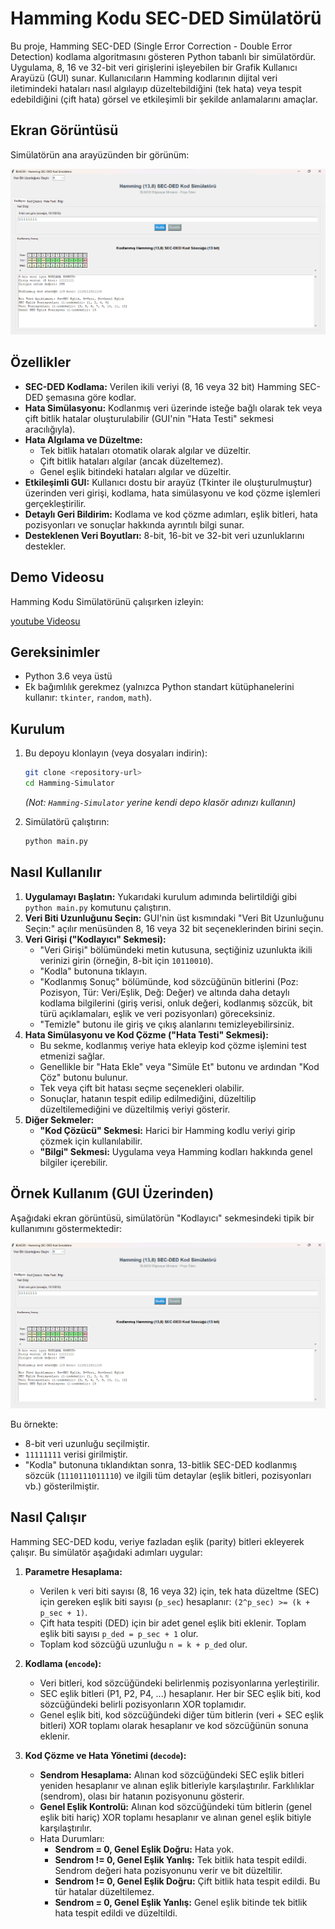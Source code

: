 # Hamming Kodu SEC-DED Simülatörü

Bu proje, Hamming SEC-DED (Single Error Correction - Double Error Detection) kodlama algoritmasını gösteren Python tabanlı bir simülatördür. Uygulama, 8, 16 ve 32-bit veri girişlerini işleyebilen bir Grafik Kullanıcı Arayüzü (GUI) sunar. Kullanıcıların Hamming kodlarının dijital veri iletimindeki hataları nasıl algılayıp düzeltebildiğini (tek hata) veya tespit edebildiğini (çift hata) görsel ve etkileşimli bir şekilde anlamalarını amaçlar.
## Ekran Görüntüsü

Simülatörün ana arayüzünden bir görünüm:

![Simülatör Ekran Görüntüsü](image.png)

## Özellikler

-   **SEC-DED Kodlama:** Verilen ikili veriyi (8, 16 veya 32 bit) Hamming SEC-DED şemasına göre kodlar.
-   **Hata Simülasyonu:** Kodlanmış veri üzerinde isteğe bağlı olarak tek veya çift bitlik hatalar oluşturulabilir (GUI'nin "Hata Testi" sekmesi aracılığıyla).
-   **Hata Algılama ve Düzeltme:**
    -   Tek bitlik hataları otomatik olarak algılar ve düzeltir.
    -   Çift bitlik hataları algılar (ancak düzeltemez).
    -   Genel eşlik bitindeki hataları algılar ve düzeltir.
-   **Etkileşimli GUI:** Kullanıcı dostu bir arayüz (Tkinter ile oluşturulmuştur) üzerinden veri girişi, kodlama, hata simülasyonu ve kod çözme işlemleri gerçekleştirilir.
-   **Detaylı Geri Bildirim:** Kodlama ve kod çözme adımları, eşlik bitleri, hata pozisyonları ve sonuçlar hakkında ayrıntılı bilgi sunar.
-   **Desteklenen Veri Boyutları:** 8-bit, 16-bit ve 32-bit veri uzunluklarını destekler.

## Demo Videosu

Hamming Kodu Simülatörünü çalışırken izleyin:

[youtube Videosu](https://youtu.be/f2LhJgN_AvA)

## Gereksinimler

-   Python 3.6 veya üstü
-   Ek bağımlılık gerekmez (yalnızca Python standart kütüphanelerini kullanır: `tkinter`, `random`, `math`).

## Kurulum

1.  Bu depoyu klonlayın (veya dosyaları indirin):
    ```bash
    git clone <repository-url>
    cd Hamming-Simulator 
    ```
    *(Not: `Hamming-Simulator` yerine kendi depo klasör adınızı kullanın)*

2.  Simülatörü çalıştırın:
    ```bash
    python main.py
    ```

## Nasıl Kullanılır

1.  **Uygulamayı Başlatın:** Yukarıdaki kurulum adımında belirtildiği gibi `python main.py` komutunu çalıştırın.
2.  **Veri Biti Uzunluğunu Seçin:** GUI'nin üst kısmındaki "Veri Bit Uzunluğunu Seçin:" açılır menüsünden 8, 16 veya 32 bit seçeneklerinden birini seçin.
3.  **Veri Girişi ("Kodlayıcı" Sekmesi):**
    -   "Veri Girişi" bölümündeki metin kutusuna, seçtiğiniz uzunlukta ikili verinizi girin (örneğin, 8-bit için `10110010`).
    -   "Kodla" butonuna tıklayın.
    -   "Kodlanmış Sonuç" bölümünde, kod sözcüğünün bitlerini (Poz: Pozisyon, Tür: Veri/Eşlik, Değ: Değer) ve altında daha detaylı kodlama bilgilerini (giriş verisi, onluk değeri, kodlanmış sözcük, bit türü açıklamaları, eşlik ve veri pozisyonları) göreceksiniz.
    -   "Temizle" butonu ile giriş ve çıkış alanlarını temizleyebilirsiniz.
4.  **Hata Simülasyonu ve Kod Çözme ("Hata Testi" Sekmesi):**
    -   Bu sekme, kodlanmış veriye hata ekleyip kod çözme işlemini test etmenizi sağlar.
    -   Genellikle bir "Hata Ekle" veya "Simüle Et" butonu ve ardından "Kod Çöz" butonu bulunur.
    -   Tek veya çift bit hatası seçme seçenekleri olabilir.
    -   Sonuçlar, hatanın tespit edilip edilmediğini, düzeltilip düzeltilemediğini ve düzeltilmiş veriyi gösterir.
5.  **Diğer Sekmeler:**
    -   **"Kod Çözücü" Sekmesi:** Harici bir Hamming kodlu veriyi girip çözmek için kullanılabilir.
    -   **"Bilgi" Sekmesi:** Uygulama veya Hamming kodları hakkında genel bilgiler içerebilir.

## Örnek Kullanım (GUI Üzerinden)

Aşağıdaki ekran görüntüsü, simülatörün "Kodlayıcı" sekmesindeki tipik bir kullanımını göstermektedir:

![Simülatör Ekran Görüntüsü](image.png)

Bu örnekte:
-   8-bit veri uzunluğu seçilmiştir.
-   `11111111` verisi girilmiştir.
-   "Kodla" butonuna tıklandıktan sonra, 13-bitlik SEC-DED kodlanmış sözcük (`1110111011110`) ve ilgili tüm detaylar (eşlik bitleri, pozisyonları vb.) gösterilmiştir.

## Nasıl Çalışır

Hamming SEC-DED kodu, veriye fazladan eşlik (parity) bitleri ekleyerek çalışır. Bu simülatör aşağıdaki adımları uygular:

1.  **Parametre Hesaplama:**
    -   Verilen `k` veri biti sayısı (8, 16 veya 32) için, tek hata düzeltme (SEC) için gereken eşlik biti sayısı (`p_sec`) hesaplanır: `(2^p_sec) >= (k + p_sec + 1)`.
    -   Çift hata tespiti (DED) için bir adet genel eşlik biti eklenir. Toplam eşlik biti sayısı `p_ded = p_sec + 1` olur.
    -   Toplam kod sözcüğü uzunluğu `n = k + p_ded` olur.

2.  **Kodlama (`encode`):**
    -   Veri bitleri, kod sözcüğündeki belirlenmiş pozisyonlarına yerleştirilir.
    -   SEC eşlik bitleri (P1, P2, P4, ...) hesaplanır. Her bir SEC eşlik biti, kod sözcüğündeki belirli pozisyonların XOR toplamıdır.
    -   Genel eşlik biti, kod sözcüğündeki diğer tüm bitlerin (veri + SEC eşlik bitleri) XOR toplamı olarak hesaplanır ve kod sözcüğünün sonuna eklenir.

3.  **Kod Çözme ve Hata Yönetimi (`decode`):**
    -   **Sendrom Hesaplama:** Alınan kod sözcüğündeki SEC eşlik bitleri yeniden hesaplanır ve alınan eşlik bitleriyle karşılaştırılır. Farklılıklar (sendrom), olası bir hatanın pozisyonunu gösterir.
    -   **Genel Eşlik Kontrolü:** Alınan kod sözcüğündeki tüm bitlerin (genel eşlik biti hariç) XOR toplamı hesaplanır ve alınan genel eşlik bitiyle karşılaştırılır.
    -   Hata Durumları:
        -   **Sendrom = 0, Genel Eşlik Doğru:** Hata yok.
        -   **Sendrom != 0, Genel Eşlik Yanlış:** Tek bitlik hata tespit edildi. Sendrom değeri hata pozisyonunu verir ve bit düzeltilir.
        -   **Sendrom != 0, Genel Eşlik Doğru:** Çift bitlik hata tespit edildi. Bu tür hatalar düzeltilemez.
        -   **Sendrom = 0, Genel Eşlik Yanlış:** Genel eşlik bitinde tek bitlik hata tespit edildi ve düzeltildi.




